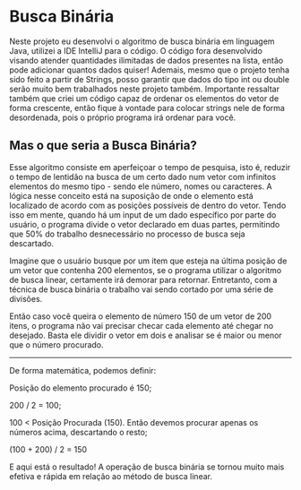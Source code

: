 # Busca Binária
Neste projeto eu desenvolvi o algoritmo de busca binária em linguagem Java, utilizei a IDE IntelliJ para o código.
O código fora desenvolvido visando atender quantidades ilimitadas de dados presentes na lista, então pode adicionar quantos dados quiser! Ademais, mesmo que o projeto tenha sido feito a partir de Strings, posso garantir que dados do tipo int ou double serão muito bem trabalhados neste projeto também.
Importante ressaltar também que criei um código capaz de ordenar os elementos do vetor de forma crescente, então fique à vontade para colocar strings nele de forma desordenada, pois o próprio programa irá ordenar para você.

Mas o que seria a Busca Binária?
-
Esse algoritmo consiste em aperfeiçoar o tempo de pesquisa, isto é, reduzir o tempo de lentidão na busca de um certo dado num vetor com infinitos elementos do mesmo tipo - sendo ele número, nomes ou caracteres.
A lógica nesse conceito está na suposição de onde o elemento está localizado de acordo com as posições possíveis de dentro do vetor. Tendo isso em mente, quando há um input de um dado específico por parte do usuário, o programa divide o vetor declarado em duas partes, permitindo que 50% do trabalho desnecessário no processo de busca seja descartado.


Imagine que o usuário busque por um item que esteja na última posição de um vetor que contenha 200 elementos, se o programa utilizar o algoritmo de busca linear, certamente irá demorar para retornar. 
Entretanto, com a técnica de busca binária o trabalho vai sendo cortado por uma série de divisões.


Então caso você queira o elemento de número 150 de um vetor de 200 itens, o programa não vai precisar checar cada elemento até chegar no desejado. Basta ele dividir o vetor em dois e analisar se é maior ou menor que o número procurado.

---

De forma matemática, podemos definir:

Posição do elemento procurado é 150;

200 / 2 = 100;

100 < Posição Procurada (150). Então devemos procurar apenas os números acima, descartando o resto;

(100 + 200) / 2 = 150


E aqui está o resultado! A operação de busca binária se tornou muito mais efetiva e rápida em relação ao método de busca linear.

